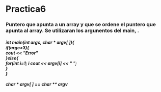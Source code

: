 # Practica6

<h3>Puntero que apunta a un array y que se ordene el puntero que apunta al array.
Se utilizaran los argunentos del main, .</h3>
<h5>
int main(int argc, char * argv[ ]){ <br>
  if(argc<3){<br>
    cout << "Error"<br>
  }else{<br>
     for(int i=1; i<argc; i++){<br>
        cout << argv[i] << " ";<br>
      }<br>
}<br>
<br>
char * argv[ ] == char ** argv<br>
</h5>
